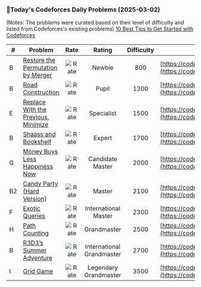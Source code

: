 ### 🌟Today's Codeforces Daily Problems (2025-03-02)
(Notes: The problems were curated based on their level of difficulty and listed from Codeforces's existing problems)
[10 Best Tips to Get Started with Codeforces](https://github.com/ika9810/Codeforces-Daily-Problems/blob/main/10%20Best%20Tips%20to%20Get%20Started%20with%20Codeforces.md)

| # | Problem | Rate| Rating | Difficulty | Contest |
|---| ----- | :--------: | :----------: | :----------: | ---------- |
|B|[Restore the Permutation by Merger](https://codeforces.com/contest/1385/problem/B)|![Rate](https://img.shields.io/badge/Newbie-800-lightgrey)|Newbie|800|[https://codeforces.com/contest/1385](https://codeforces.com/contest/1385)|
|B|[Road Construction](https://codeforces.com/contest/330/problem/B)|![Rate](https://img.shields.io/badge/Pupil-1300-brightgreen)|Pupil|1300|[https://codeforces.com/contest/330](https://codeforces.com/contest/330)|
|E|[Replace With the Previous, Minimize](https://codeforces.com/contest/1675/problem/E)|![Rate](https://img.shields.io/badge/Specialist-1500-9cf)|Specialist|1500|[https://codeforces.com/contest/1675](https://codeforces.com/contest/1675)|
|B|[Shaass and Bookshelf](https://codeforces.com/contest/294/problem/B)|![Rate](https://img.shields.io/badge/Expert-1700-blue)|Expert|1700|[https://codeforces.com/contest/294](https://codeforces.com/contest/294)|
|G|[Money Buys Less Happiness Now ](https://codeforces.com/contest/1974/problem/G)|![Rate](https://img.shields.io/badge/Candidate%20Master-2000-blueviolet)|Candidate Master|2000|[https://codeforces.com/contest/1974](https://codeforces.com/contest/1974)|
|B2|[Candy Party (Hard Version)](https://codeforces.com/contest/1868/problem/B2)|![Rate](https://img.shields.io/badge/Master-2100-orange)|Master|2100|[https://codeforces.com/contest/1868](https://codeforces.com/contest/1868)|
|F|[Exotic Queries](https://codeforces.com/contest/1864/problem/F)|![Rate](https://img.shields.io/badge/International%20Master-2300-orange)|International Master|2300|[https://codeforces.com/contest/1864](https://codeforces.com/contest/1864)|
|H|[Path Counting](https://codeforces.com/contest/954/problem/H)|![Rate](https://img.shields.io/badge/Grandmaster-2500-red)|Grandmaster|2500|[https://codeforces.com/contest/954](https://codeforces.com/contest/954)|
|B|[R3D3’s Summer Adventure](https://codeforces.com/contest/717/problem/B)|![Rate](https://img.shields.io/badge/International%20Grandmaster-2700-red)|International Grandmaster|2700|[https://codeforces.com/contest/717](https://codeforces.com/contest/717)|
|I|[Grid Game](https://codeforces.com/contest/1991/problem/I)|![Rate](https://img.shields.io/badge/Legendary%20Grandmaster-3500-red)|Legendary Grandmaster|3500|[https://codeforces.com/contest/1991](https://codeforces.com/contest/1991)|
